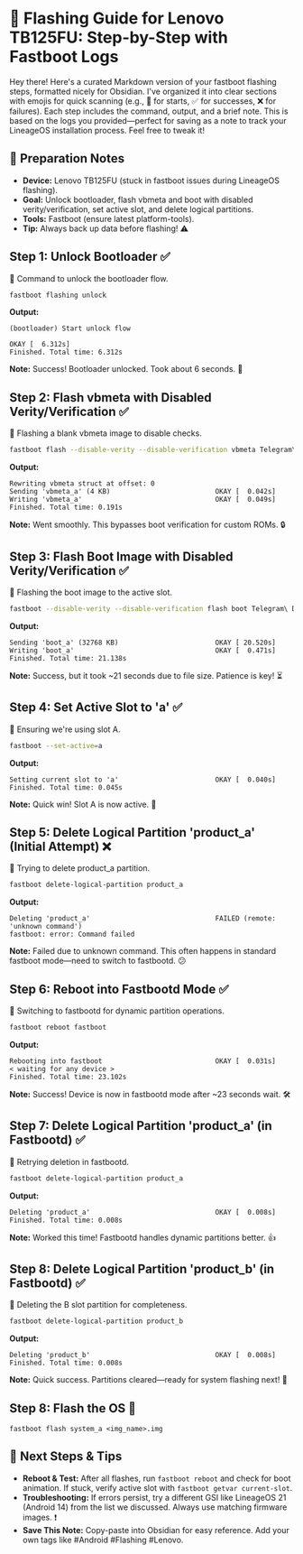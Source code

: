 
# 📱 Flashing Guide for Lenovo TB125FU: Step-by-Step with Fastboot Logs

Hey there! Here's a curated Markdown version of your fastboot flashing steps, formatted nicely for Obsidian. I've organized it into clear sections with emojis for quick scanning (e.g., 🚀 for starts, ✅ for successes, ❌ for failures). Each step includes the command, output, and a brief note. This is based on the logs you provided—perfect for saving as a note to track your LineageOS installation process. Feel free to tweak it!

## 🚀 Preparation Notes

- **Device:** Lenovo TB125FU (stuck in fastboot issues during LineageOS flashing).
- **Goal:** Unlock bootloader, flash vbmeta and boot with disabled verity/verification, set active slot, and delete logical partitions.
- **Tools:** Fastboot (ensure latest platform-tools).
- **Tip:** Always back up data before flashing! ⚠️


## Step 1: Unlock Bootloader ✅

🚀 Command to unlock the bootloader flow.

```bash
fastboot flashing unlock
```

**Output:**

```
(bootloader) Start unlock flow

OKAY [  6.312s]
Finished. Total time: 6.312s
```

**Note:** Success! Bootloader unlocked. Took about 6 seconds. 🎉

## Step 2: Flash vbmeta with Disabled Verity/Verification ✅

🚀 Flashing a blank vbmeta image to disable checks.

```bash
fastboot flash --disable-verity --disable-verification vbmeta Telegram\ Desktop/vbmeta.img
```

**Output:**

```
Rewriting vbmeta struct at offset: 0
Sending 'vbmeta_a' (4 KB)                          OKAY [  0.042s]
Writing 'vbmeta_a'                                 OKAY [  0.049s]
Finished. Total time: 0.191s
```

**Note:** Went smoothly. This bypasses boot verification for custom ROMs. 🔒

## Step 3: Flash Boot Image with Disabled Verity/Verification ✅

🚀 Flashing the boot image to the active slot.

```bash
fastboot --disable-verity --disable-verification flash boot Telegram\ Desktop/boot.img
```

**Output:**

```
Sending 'boot_a' (32768 KB)                        OKAY [ 20.520s]
Writing 'boot_a'                                   OKAY [  0.471s]
Finished. Total time: 21.138s
```

**Note:** Success, but it took ~21 seconds due to file size. Patience is key! ⏳

## Step 4: Set Active Slot to 'a' ✅

🚀 Ensuring we're using slot A.

```bash
fastboot --set-active=a
```

**Output:**

```
Setting current slot to 'a'                        OKAY [  0.040s]
Finished. Total time: 0.045s
```

**Note:** Quick win! Slot A is now active. 🔄

## Step 5: Delete Logical Partition 'product_a' (Initial Attempt) ❌

🚀 Trying to delete product_a partition.

```bash
fastboot delete-logical-partition product_a
```

**Output:**

```
Deleting 'product_a'                               FAILED (remote: 'unknown command')
fastboot: error: Command failed
```

**Note:** Failed due to unknown command. This often happens in standard fastboot mode—need to switch to fastbootd. 😕

## Step 6: Reboot into Fastbootd Mode ✅

🚀 Switching to fastbootd for dynamic partition operations.

```bash
fastboot reboot fastboot
```

**Output:**

```
Rebooting into fastboot                            OKAY [  0.031s]
< waiting for any device >
Finished. Total time: 23.102s
```

**Note:** Success! Device is now in fastbootd mode after ~23 seconds wait. 🛠️

## Step 7: Delete Logical Partition 'product_a' (in Fastbootd) ✅

🚀 Retrying deletion in fastbootd.

```bash
fastboot delete-logical-partition product_a
```

**Output:**

```
Deleting 'product_a'                               OKAY [  0.008s]
Finished. Total time: 0.008s
```

**Note:** Worked this time! Fastbootd handles dynamic partitions better. 👍

## Step 8: Delete Logical Partition 'product_b' (in Fastbootd) ✅

🚀 Deleting the B slot partition for completeness.

```bash
fastboot delete-logical-partition product_b
```

**Output:**

```
Deleting 'product_b'                               OKAY [  0.008s]
Finished. Total time: 0.008s
```

**Note:** Quick success. Partitions cleared—ready for system flashing next! 🧹

## Step 8: Flash the OS 🚀

```
fastboot flash system_a <img_name>.img
```

## 📝 Next Steps \& Tips

- **Reboot \& Test:** After all flashes, run `fastboot reboot` and check for boot animation. If stuck, verify active slot with `fastboot getvar current-slot`.
- **Troubleshooting:** If errors persist, try a different GSI like LineageOS 21 (Android 14) from the list we discussed. Always use matching firmware images. ❗
- **Save This Note:** Copy-paste into Obsidian for easy reference. Add your own tags like \#Android \#Flashing \#Lenovo.

